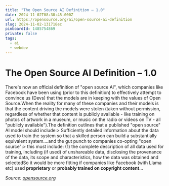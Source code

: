```yaml
---
title: "The Open Source AI Definition – 1.0"
date: 2024-11-02T08:30:45.000Z
url: https://opensource.org/ai/open-source-ai-definition
slug: 2024-11-02-131718ec
pinboardId: 1485754869
private: false
tags:
  - ai
  - webdev
---
```


# The Open Source AI Definition – 1.0

There's now an official definition of "open source AI", which companies like Facebook have been using (prior to this definition) to effectively attempt to convince us (Devs) that the models are in keeping with the values of Open Source.When the reality for many of these companies and their models is that the content driving the models were stolen (taken without permission, regardless of whether that content is publicly available - like training on photos of artwork in a museum, or music on the radio or videos on TV - all "publicly available").The definition outlines that a published "open source" AI model should include:> Sufficiently detailed information about the data used to train the system so that a skilled person can build a substantially equivalent system....and the gut punch to companies co-opting "open source":> this must include: (1) the complete description of all data used for training, including (if used) of unshareable data, disclosing the provenance of the data, its scope and characteristics, how the data was obtained and selectedSo it would be more fitting if companies like Facebook (with Llama etc) used **proprietary** or **probably trained on copyright content**...

_Source: [opensource.org](https://opensource.org/ai/open-source-ai-definition)_
